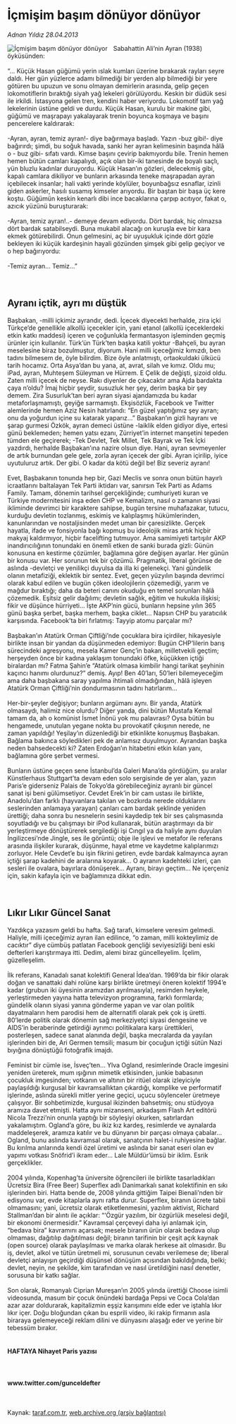 # İçmişim başım dönüyor dönüyor

*Adnan Yıldız 28.04.2013*

<div class="yazi"><img align="left" alt="İçmişim başım dönüyor dönüyor" border="0" src="http://www.taraf.com.tr/fotoraflar/makaleler/icmisim-basim-donuyor-donuyor_4256_orijinal.jpg" style="border-right-width:10px; border-color:#FFFFFF"/>Sabahattin Ali’nin Ayran (1938) öyküsünden:<br/><br/>“... Küçük Hasan güğümü yerin ıslak kumları üzerine bırakarak rayları seyre daldı. Her gün yüzlerce adamı bilmediği bir yerden alıp bilmediği bir yere götüren bu upuzun ve sonu olmayan demirlerin arasında, gelip geçen lokomotiflerin bıraktığı siyah yağ lekeleri görülüyordu. Keskin bir düdük sesi ile irkildi. İstasyona gelen tren, kendini haber veriyordu. Lokomotif tam yağ lekelerinin üstüne geldi ve durdu. Küçük Hasan, kurulu bir makine gibi, güğümü ve maşrapayı yakalayarak trenin boyunca koşmaya ve başını pencerelere kaldırarak:<br/><br/>-Ayran, ayran, temiz ayran!- diye bağırmaya başladı. Yazın -buz gibi!- diye bağırırdı; şimdi, bu soğuk havada, sanki her ayran kelimesinin başında hâlâ o - buz gibi- sıfatı vardı. Kimse başını çevirip bakmıyordu bile. Trenin hemen hemen bütün camları kapalıydı, açık olan bir-iki tanesinde de boyalı saçlı, yün bluzlu kadınlar duruyordu. Küçük Hasan’ın gözleri, delecekmiş gibi, kapalı camlara dikiliyor ve bunların arkasında teneke maşrapadan ayran içebilecek insanlar; hali vakti yerinde köylüler, boyunbağsız esnaflar, izinli giden askerler, hasılı susamış kimseler arıyordu. Bir baştan bir başa üç kere koştu. Güğümün keskin kenarlı dibi ince bacaklarına çarpıp acıtıyor, fakat o, azıcık yüzünü buruşturarak:<br/><br/>-Ayran, temiz ayran!..- demeye devam ediyordu. Dört bardak, hiç olmazsa dört bardak satabilseydi. Buna mukabil alacağı on kuruşla eve bir kara ekmek götürebilirdi. Onun gelmesini, aç bir uyuşukluk içinde dört gözle bekleyen iki küçük kardeşinin hayali gözünden şimşek gibi gelip geçiyor ve o hep bağırıyordu:<br/><br/>-Temiz ayran... Temiz...”<br/><br/><br/><h2>Ayranı içtik, ayrı mı düştük</h2>Başbakan, -milli içkimiz ayrandır, dedi. İçecek diyecekti herhalde, zira içki Türkçe’de genellikle alkollü içecekler için, yani etanol (alkollü içeceklerdeki etkin katkı maddesi) içeren ve çoğunlukla fermantasyon işleminden geçmiş ürünler için kullanılır. Türk’ün Türk’ten başka katili yoktur -Bahçeli, bu ayran meselesine biraz bozulmuştur, diyorum. Hani milli içeceğimiz kımızdı, ben tadını bilmesem de, öyle bilirdim. Bize öyle anlatmıştı, ortaokuldaki ülkücü tarih hocamız. Orta Asya’dan bu yana, at, avrat, silah ve kımız. Oldu mu; iPad, ayran, Muhteşem Süleyman ve Hürrem. E Çelik de değişti, şizoid oldu. Zaten milli içecek de neyse. Rakı diyenler de çıkacaktır ama Ajda bardakta çaya n’oldu? İmaj hiçbir şeydir, susuzluk her şey, derim başka bir şey demem. Zira Susurluk’tan beri ayran siyasi ajandamızda bu kadar metaforlaşmamıştı, geyiğe sarmamıştı. Ekşisözlük, Facebook ve Twitter alemlerinde hemen Aziz Nesin hatırlandı: “En güzel yaptığımız şey ayran; onu da yoğurdun içine su katarak yaparız...” Başbakan’ın gizli hayranı ve şarap gurmesi Özkök, ayran demeci üstüne -laiklik elden gidiyor diye, ertesi günü beklemeden; hemen yatsı ezanı, Zürriyet’in internet manşetini tepeden tümden ele geçirerek; -Tek Devlet, Tek Millet, Tek Bayrak ve Tek İçki yazdırdı, herhalde Başbakan’ına nazire olsun diye. Hani, ayran sevmeyenler de artık burnundan gele gele, zorla ayran içecek der gibi. Ayran içirilip, iyice uyutuluruz artık. Der gibi. O kadar da kötü değil be! Biz severiz ayranı!<br/><br/>Evet, Başbakanın tonunda hep bir, Gazi Meclis ve sonra onun bütün hayırlı icraatlarını baltalayan Tek Parti iktidarı var, sanırsın Tek Parti as Adams Family. Tamam, dönemin tarihsel gerçekliğinde; cumhuriyeti kuran ve Türkiye modernitesini inşa eden CHP ve Kemalizm, nasıl o zamanın siyasi ikliminde devrimci bir karaktere sahipse, bugün tersine muhafazakar, tutucu, kurduğu devletin tozlanmış, eskimiş ve kalıplaşmış hükümlerinden, kanunlarından ve nostaljisinden medet uman bir çaresizlikte. Gerçek hayatla, ifade ve fonsiyonla bağı kopmuş bu ideolojik miras artık hiçbir makyaj kaldırmıyor, hiçbir facelifting tutmuyor. Ama samimiyeti tartışılır AKP inandırıcılığının tonundaki en önemli etken de sanki burada gizli: Günün konusuna en kestirme çözümler, bağlamına göre değişen ayarlar. Her günün bir konusu var. Her sorunun tek bir çözümü. Pragmatik, liberal görünse de aslında -devletçi ve yenilikçi duyulsa da illa ki gelenekçi. Yani gündelik olanın metafiziği, eklektik bir sentez. Evet, geçen yüzyılın başında devrimci olarak kabul edilen ve bugün çöken ideolojilerin çözemediği, yarım ve mağdur bıraktığı; daha da beteri canını okuduğu en temel sorunları hâlâ çözemedik. Eşitsiz gelir dağılımı; devletin sağlık, eğitim ve hukukla ilişkisi; fikir ve düşünce hürriyeti... İşte AKP’nin gücü, bunların hepsine yılın 365 günü başka şerbet, başka merhem, başka ciklet... Napsın CHP bu yaratıcılık karşısında. Facebook’ta biri fırlatmış: Tayyip atomu parçalar mı?<br/><br/>Başbakan’ın Atatürk Orman Çiftliği’nde çocuklara bira içirdiler, hikayesiyle birlikte insan bir yandan da düşünmeden edemiyor: Bugün CHP’lilerin barış sürecindeki agresyonu, mesela Kamer Genç’in bakan, milletvekili geçtim; herşeyden önce bir kadına yaklaşım tonundaki öfke, küçükken içtiği biralardan mı? Fatma Şahin’e “Atatürk olmasa kimbilir hangi tarikat şeyhinin kaçıncı hanımı olurdunuz?” demiş. Ayıp! Ben 40’ları, 50’leri bilemeyeceğim ama daha başbakana saray yapılma ihtimali olmadığından, hâlâ işleyen Atatürk Orman Çiftliği’nin dondurmasının tadını hatırlarım...<br/><br/>Her-bir-şeyler değişiyor; bunların argümanı aynı. Bir yanda, Atatürk olmasaydı, halimiz nice olurdu? Diğer yanda, dini bütün Mustafa Kemal tamam da, ah o komünist İsmet İnönü yok mu palavrası? Oysa bütün bu hengamede, unutulan yegane nokta bu provokatif çıkışının nerede, ne zaman yapıldığı! Yeşilay’ın düzenlediği bir etkinlikte konuşmuş Başbakan. Bağlama bakınca söyledikleri pek de anlamsız duyulmuyor. Ayrandan başka neden bahsedecekti ki? Zaten Erdoğan’ın hitabetini etkin kılan yanı, bağlamına göre şerbet vermesi.<br/><br/>Bunların üstüne geçen sene İstanbul’da Galeri Mana’da gördüğüm, şu aralar Künstlerhaus Stuttgart’ta devam eden solo sergisinde de yer alan, yazın Paris’e giderseniz Palais de Tokyo’da görebileceğiniz ayranlı bir güncel sanat işi beni gülümsetiyor. Cevdet Erek’in bir cam ustası ile birlikte, Anadolu’dan farklı (hayvanlara takılan ve bozkırda nerede olduklarını seslerinden anlamaya yarayan) çanları cam bardak şeklinde yeniden ürettiği; daha sonra bu nesnelerin sesini kaydedip tek bir ses çalışmasında soyutladığı ve bu çalışmayı bir iPod kullanarak, bütün araştırmayı da bir yerleştirmeye dönüştürerek sergilediği işi Cıngıl ya da haliyle aynı duyulan İngilizcesi’nde Jingle, ses ile görüntü; obje ile işlevi ve metafor ile referans arasında ilişkiler kurarak, düşünme, hayal etme ve kaydetme kalıplarımızı zorluyor. Hele Cevdet’e bu işin fikrini getiren, evde bardak kalmayınca ayran içtiği şarap kadehini de aralarına koyarak... O ayranın kadehteki izleri, çan sesleri ile ovalara, bayırlara dönüşerek... Ayranı, birayı geçtim... Ne içerçeniz için, sakin kafayla için ve bağlamınıza dikkat edin.<br/><br/><br/><h2>Lıkır Lıkır Güncel Sanat</h2>Yazdıkça yazasım geldi bu hafta. Sağ tarafı, kimselere veresim gelmedi. Haliyle, milli içeceğimiz ayran ilan edilince, “o zaman, milli kokteylimiz de cacıktır” diye cümbüş patlatan Facebook gençliği seviyesizliği beni eski defterleri karıştırmaya itti. Dedim, alemi biraz güncelleyelim. İçelim, güzelleşelim.<br/><br/>İlk referans, Kanadalı sanat kolektifi General İdea’dan. 1969’da bir fikir olarak doğan ve sanattaki dahi rolüne karşı birlikte üretmeyi öneren kolektif 1994’e kadar (grubun iki üyesinin aramızdan ayrılmasıyla), resimden heykele, yerleştirmeden yayına hatta televizyon programına, farklı formlarda; gündelik olanın siyasi yanına gönderme yapan ve var olan politik dayatmaların hem parodisi hem de alternatifi olarak pek çok iş üretti. 80’lerde politik olarak dönemin sağ merkeziyetçi siyasi dengesine ve AIDS’in beraberinde getirdiği ayrımcı politikalara karşı ürettikleri, posterleşen, sadece sanat alanında değil, başka mecralarda da yayılan işlerinden biri de, Ari Germen temsili; masum bir çocuğun içtiği sütün Nazi bıyığına dönüştüğü fotoğrafik imajdı.<br/><br/>Feminist bir cümle ise, İsveç’ten... Ylva Ogland, resimlerinde Oracle imgesini yeniden üreterek, mum ışığının mimetik etkisinden, junkie babasının çocukluk imgesinden; votkanın ve altının bir ritüel olarak izleyiciyle paylaşıldığı kurgusal bir kavramsallıktan çıkardığı, komplike ve performatif işlerinde, aslında sürekli mitler yerine geçici, uçucu söylenceler üretmeye çalışıyor. Bir sohbetimizde, kurgusal ikizinden bahsetmiş; onu stüdyoya aramıza davet etmişti. Hatta aynı mizanseni, arkadaşım Flash Art editörü Nicola Trezzi’nin onunla yaptığı bir söyleşiyi okurken, satırlardan yakalamıştım. Ogland’a göre, bu ikiz kız kardeş, resimlerde ve aynalarda maddeleşerek, aramıza katılır ve bu dünyanın bir parçası olmaya çabalar... Ogland, bunu aslında kavramsal olarak, sanatçının halet-i ruhiyesine bağlar. Bu kırılma anlarında kendi özel üretimi ve aslında bir sanat eseri olan ev yapımı votkası Snöfrid’i ikram eder... Lale Müldür’ümsü bir iklim. Esrik gerçeklikler.<br/><br/>2004 yılında, Kopenhag’ta üniversite öğrencileri ile birlikte tasarladıkları Ücretsiz Bira (Free Beer) Superflex adlı Danimarkalı sanat kolektifinin en sıkı işlerinden biri. Hatta bende de, 2008 yılında gittiğim Taipei Bienali’nden bir edisyonu var, evde kitaplarla aynı rafta durur. Superflex, biranın ücrete tabii olmamasını; yani, ücretsiz olarak etiketlenmesini, yazılım aktivist, Richard Stallman’dan bir alıntı ile açıklar: “‘Özgür yazılım, bir özgürlük meselesi değil, bir ekonomi önermesidir.” Kavramsal çerçeveyi daha iyi anlamak için, “bedava bira” kavramını açarsak; mesele biranın ürün olarak bedava olup olmaması, dağıtılıp dağıtılması değil; biranın tarifinin bir çeşit açık kaynak (open source) olarak paylaşılması ve marka olarak herkese ait olmasıdır. Bu iş, devlet, alkol ve tütün üretmeli mi, sorusunun cevabı verilemese de; liberal devletçi anlayışın geçirdiği düşünsel dönüşüm açısından bakıldığında, belki; devlet, neyin, ne şekilde, kim tarafından ve nasıl üretildiğini nasıl denetler, sorusuna bir katkı sağlar.<br/><br/>Son olarak, Romanyalı Ciprian Mureşan’ın 2005 yılında ürettiği Choose isimli videosunda, masum bir çocuk önündeki bardağa Pepsi ve Coca Cola’dan azar azar doldurarak, kapitalizmin eşşiz karışımını elde eder ve iştahla lıkır lıkır içer. Doğu bloğundan çıkan bu esprili video, iki rakip firmanın asla biraraya gelemeyeceği reklam dilini ve dünyasını alaşağı eder ve yerine bir tebessüm bırakır.<br/><br/><h4>HAFTAYA Nihayet Paris yazısı</h4><br/><h4>www.twitter.com/gunceldefter</h4><br/>
</div>

Kaynak: [taraf.com.tr](http://www.taraf.com.tr:80/adnan-yildiz/makale-icmisim-basim-donuyor-donuyor.htm), [web.archive.org (arşiv bağlantısı)](http://web.archive.org/web/20130728051040/http://www.taraf.com.tr:80/adnan-yildiz/makale-icmisim-basim-donuyor-donuyor.htm)
